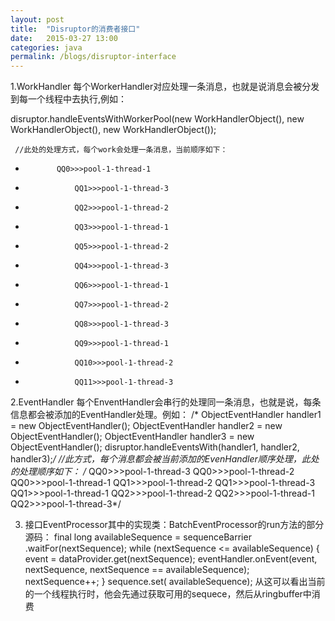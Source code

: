 ```yaml
---
layout: post
title:  "Disruptor的消费者接口"
date:   2015-03-27 13:00
categories: java
permalink: /blogs/disruptor-interface
---
```


1.WorkHandler
每个WorkerHandler对应处理一条消息，也就是说消息会被分发到每一个线程中去执行,例如：

   disruptor.handleEventsWithWorkerPool(new WorkHandlerObject(), new WorkHandlerObject(), new WorkHandlerObject());
   
     //此处的处理方式，每个work会处理一条消息，当前顺序如下：
   *            QQ0>>>pool-1-thread-1
   *                QQ1>>>pool-1-thread-3
   *                QQ2>>>pool-1-thread-2
   *                QQ3>>>pool-1-thread-1
   *                QQ5>>>pool-1-thread-2
   *                QQ4>>>pool-1-thread-3
   *                QQ6>>>pool-1-thread-1
   *                QQ7>>>pool-1-thread-2
   *                QQ8>>>pool-1-thread-3
   *                QQ9>>>pool-1-thread-1
   *                QQ10>>>pool-1-thread-2
   *                QQ11>>>pool-1-thread-3

2.EventHandler
每个EnventHandler会串行的处理同一条消息，也就是说，每条信息都会被添加的EventHandler处理。例如：
/*      ObjectEventHandler handler1 = new ObjectEventHandler();
          ObjectEventHandler handler2 = new ObjectEventHandler();
          ObjectEventHandler handler3 = new ObjectEventHandler();
    disruptor.handleEventsWith(handler1, handler2, handler3);*/
 //此方式，每个消息都会被当前添加的EvenHandler顺序处理，此处的处理顺序如下：
/*                QQ0>>>pool-1-thread-3
                   QQ0>>>pool-1-thread-2
                   QQ0>>>pool-1-thread-1
                   QQ1>>>pool-1-thread-2
                   QQ1>>>pool-1-thread-3
                   QQ1>>>pool-1-thread-1
                   QQ2>>>pool-1-thread-2
                   QQ2>>>pool-1-thread-1
                   QQ2>>>pool-1-thread-3*/

3. 接口EventProcessor其中的实现类：BatchEventProcessor的run方法的部分源码：
final long availableSequence = sequenceBarrier .waitFor(nextSequence);
                    while (nextSequence <= availableSequence)
                    {
                        event = dataProvider.get(nextSequence);
                        eventHandler.onEvent(event, nextSequence, nextSequence == availableSequence);
                        nextSequence++;
                    }
                    sequence.set( availableSequence);
从这可以看出当前的一个线程执行时，他会先通过获取可用的sequece，然后从ringbuffer中消费
